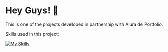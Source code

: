 # Hey Guys! 👋

This is one of the projects developed in partnership with Alura de Portfolio.

Skills used in this project:

[![My Skills](https://skillicons.dev/icons?i=html,css,vercel)](https://skillicons.dev)
